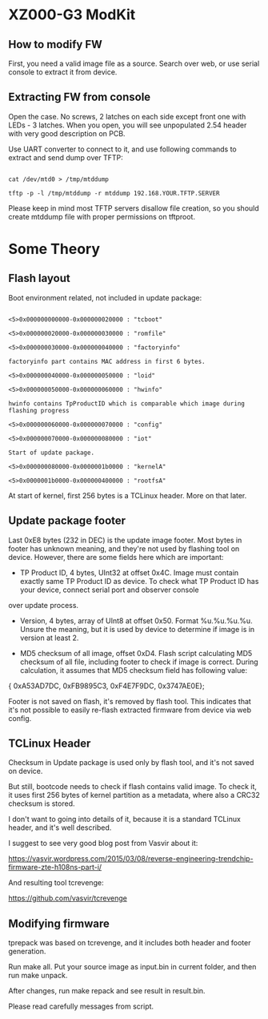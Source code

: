 
# XZ000-G3 ModKit

  

## How to modify FW

  

First, you need a valid image file as a source. Search over web, or use serial console to extract it from device.

  

## Extracting FW from console

  

Open the case. No screws, 2 latches on each side except front one with LEDs - 3 latches. When you open, you will see unpopulated 2.54 header with very good description on PCB.

Use UART converter to connect to it, and use following commands to extract and send dump over TFTP:

```

cat /dev/mtd0 > /tmp/mtddump

tftp -p -l /tmp/mtddump -r mtddump 192.168.YOUR.TFTP.SERVER

```

Please keep in mind most TFTP servers disallow file creation, so you should create mtddump file with proper permissions on tftproot.

  

# Some Theory

  

## Flash layout

  

Boot environment related, not included in update package:

```

<5>0x000000000000-0x000000020000 : "tcboot"

<5>0x000000020000-0x000000030000 : "romfile"

<5>0x000000030000-0x000000040000 : "factoryinfo"

factoryinfo part contains MAC address in first 6 bytes.

<5>0x000000040000-0x000000050000 : "loid"

<5>0x000000050000-0x000000060000 : "hwinfo"

hwinfo contains TpProductID which is comparable which image during flashing progress

<5>0x000000060000-0x000000070000 : "config"

<5>0x000000070000-0x000000080000 : "iot"

Start of update package.

<5>0x000000080000-0x0000001b0000 : "kernelA"

<5>0x0000001b0000-0x000000400000 : "rootfsA"

```

At start of kernel, first 256 bytes is a TCLinux header. More on that later.

  

## Update package footer

  

Last 0xE8 bytes (232 in DEC) is the update image footer. Most bytes in footer has unknown meaning, and they're not used by flashing tool on device. However, there are some fields here which are important:

- TP Product ID, 4 bytes, UInt32 at offset 0x4C. Image must contain exactly same TP Product ID as device. To check what TP Product ID has your device, connect serial port and observer console

over update process.

- Version, 4 bytes, array of UInt8 at offset 0x50. Format %u.%u.%u.%u. Unsure the meaning, but it is used by device to determine if image is in version at least 2.

- MD5 checksum of all image, offset 0xD4. Flash script calculating MD5 checksum of all file, including footer to check if image is correct. During calculation, it assumes that MD5 checksum field has following value:

{ 0xA53AD7DC, 0xFB9895C3, 0xF4E7F9DC, 0x3747AE0E};

  

Footer is not saved on flash, it's removed by flash tool. This indicates that it's not possible to easily re-flash extracted firmware from device via web config.

  

## TCLinux Header

  

Checksum in Update package is used only by flash tool, and it's not saved on device.

But still, bootcode needs to check if flash contains valid image. To check it, it uses first 256 bytes of kernel partition as a metadata, where also a CRC32 checksum is stored.

I don't want to going into details of it, because it is a standard TCLinux header, and it's well described.

I suggest to see very good blog post from Vasvir about it:

https://vasvir.wordpress.com/2015/03/08/reverse-engineering-trendchip-firmware-zte-h108ns-part-i/

And resulting tool tcrevenge:

https://github.com/vasvir/tcrevenge

  

## Modifying firmware

tprepack was based on tcrevenge, and it includes both header and footer generation.

Run make all. Put your source image as input.bin in current folder, and then run make unpack.

After changes, run make repack and see result in result.bin.

  

Please read carefully messages from script.